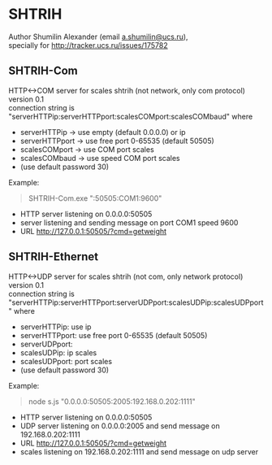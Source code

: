 # SHTRIH

Author Shumilin Alexander (email a.shumilin@ucs.ru),  
specially for http://tracker.ucs.ru/issues/175782

## SHTRIH-Com

HTTP<->COM server for scales shtrih (not network, only com protocol) version 0.1  
connection string is "serverHTTPip:serverHTTPport:scalesCOMport:scalesCOMbaud" where

- serverHTTPip   -> use empty (default 0.0.0.0) or ip
- serverHTTPport -> use free port 0-65535 (default 50505)
- scalesCOMport  -> use COM port scales
- scalesCOMbaud  -> use speed COM port scales
- (use default password 30)

Example:

>SHTRIH-Com.exe ":50505:COM1:9600"
- HTTP server listening on 0.0.0.0:50505
- server listening and sending message on port COM1 speed 9600
- URL http://127.0.0.1:50505/?cmd=getweight

## SHTRIH-Ethernet

HTTP<->UDP server for scales shtrih (not com, only network protocol) version 0.1  
connection string is "serverHTTPip:serverHTTPport:serverUDPport:scalesUDPip:scalesUDPport" where

- serverHTTPip: use ip
- serverHTTPport: use free port 0-65535 (default 50505)
- serverUDPport: 
- scalesUDPip: ip scales
- scalesUDPport: port scales
- (use default password 30)

Example:

> node s.js "0.0.0.0:50505:2005:192.168.0.202:1111"
- HTTP server listening on 0.0.0.0:50505
- UDP server listening on 0.0.0.0:2005 and send message on 192.168.0.202:1111
- URL http://127.0.0.1:50505/?cmd=getweight
- scales listening on 192.168.0.202:1111 and send message on udp server